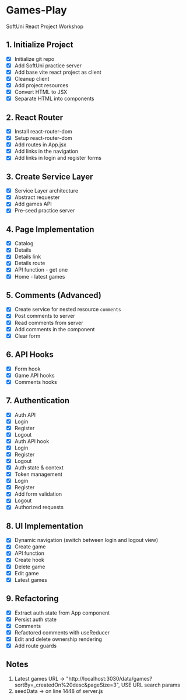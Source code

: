 # Games-Play

SoftUni React Project Workshop

## 1. Initialize Project

- [x] Initialize git repo
- [x] Add SoftUni practice server
- [x] Add base vite react project as client
- [x] Cleanup client
- [x] Add project resources
- [x] Convert HTML to JSX
- [x] Separate HTML into components

## 2. React Router

- [x] Install react-router-dom
- [x] Setup react-router-dom
- [x] Add routes in App.jsx
- [x] Add links in the navigation
- [x] Add links in login and register forms

## 3. Create Service Layer

- [x] Service Layer architecture
- [x] Abstract requester
- [x] Add games API
- [x] Pre-seed practice server

## 4. Page Implementation

- [x] Catalog
- [x] Details
- [x] Details link
- [x] Details route
- [x] API function - get one
- [x] Home - latest games

## 5. Comments (Advanced)

- [x] Create service for nested resource `comments`
- [x] Post comments to server
- [x] Read comments from server
- [x] Add comments in the component
- [x] Clear form

## 6. API Hooks

- [x] Form hook
- [x] Game API hooks
- [x] Comments hooks

## 7. Authentication

- [x] Auth API
- [x] Login
- [x] Register
- [x] Logout
- [x] Auth API hook
- [x] Login
- [x] Register
- [x] Logout
- [x] Auth state & context
- [x] Token management
- [x] Login
- [x] Register
- [x] Add form validation
- [x] Logout
- [x] Authorized requests

## 8. UI Implementation

- [x] Dynamic navigation (switch between login and logout view)
- [x] Create game
- [x] API function
- [x] Create hook
- [x] Delete game
- [x] Edit game
- [x] Latest games

## 9. Refactoring

- [x] Extract auth state from App component
- [x] Persist auth state
- [x] Comments
- [x] Refactored comments with useReducer
- [x] Edit and delete ownership rendering
- [x] Add route guards

## Notes

1. Latest games URL -> "http://localhost:3030/data/games?sortBy=\_createdOn%20desc&pageSize=3", USE URL search params
2. seedData -> on line 1448 of server.js
